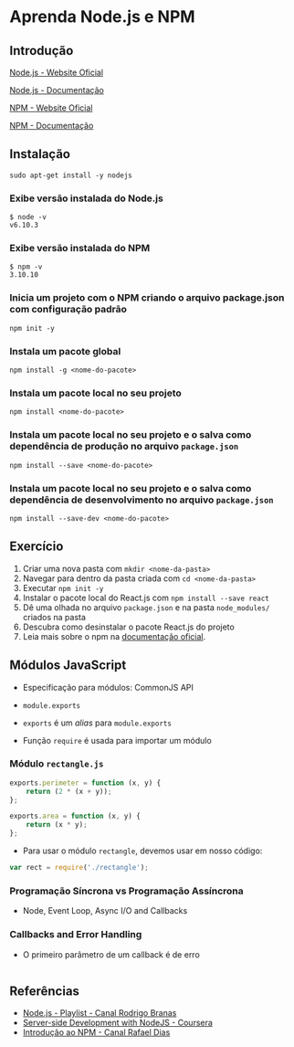 # Aprenda Node.js e NPM

## Introdução

[Node.js - Website Oficial](https://nodejs.org/en/)

[Node.js - Documentação](https://nodejs.org/api/)

[NPM - Website Oficial](https://www.npmjs.com/)

[NPM - Documentação](https://docs.npmjs.com/)

## Instalação

```shell
sudo apt-get install -y nodejs
```

### Exibe versão instalada do Node.js

```shell
$ node -v
v6.10.3
```

### Exibe versão instalada do NPM

```shell
$ npm -v
3.10.10
```

### Inicia um projeto com o NPM criando o arquivo package.json com configuração padrão

```shell
npm init -y
```

### Instala um pacote global

```shell
npm install -g <nome-do-pacote>
```

### Instala um pacote local no seu projeto

```shell
npm install <nome-do-pacote>
```

### Instala um pacote local no seu projeto e o salva como dependência de produção no arquivo `package.json`

```shell
npm install --save <nome-do-pacote>
```

### Instala um pacote local no seu projeto e o salva como dependência de desenvolvimento no arquivo `package.json`

```shell
npm install --save-dev <nome-do-pacote>
```

## Exercício

1. Criar uma nova pasta com `mkdir <nome-da-pasta>`
1. Navegar para dentro da pasta criada com `cd <nome-da-pasta>`
1. Executar `npm init -y`
1. Instalar o pacote local do React.js com `npm install --save react`
1. Dê uma olhada no arquivo `package.json` e na pasta `node_modules/` criados na pasta
1. Descubra como desinstalar o pacote React.js do projeto
1. Leia mais sobre o npm na [documentação oficial](https://docs.npmjs.com/).

## Módulos JavaScript

- Especificação para módulos: CommonJS API
- `module.exports`

- `exports` é um *alias* para `module.exports`

- Função `require` é usada para importar um módulo

### Módulo `rectangle.js`

```js
exports.perimeter = function (x, y) {
    return (2 * (x + y));
};

exports.area = function (x, y) {
    return (x * y);
};
```

- Para usar o módulo `rectangle`, devemos usar em nosso código:

```js
var rect = require('./rectangle');
```

### Programação Síncrona vs Programação Assíncrona

- Node, Event Loop, Async I/O and Callbacks

### Callbacks and Error Handling

- O primeiro parâmetro de um callback é de erro

```js

```

## Referências

- [Node.js - Playlist - Canal Rodrigo Branas](https://www.youtube.com/playlist?list=PLQCmSnNFVYnTFo60Bt972f8HA4Td7WKwq)
- [Server-side Development with NodeJS - Coursera](https://www.coursera.org/learn/server-side-development/)
- [Introdução ao NPM - Canal Rafael Dias](https://www.youtube.com/watch?v=WZoVzdi3N9s)